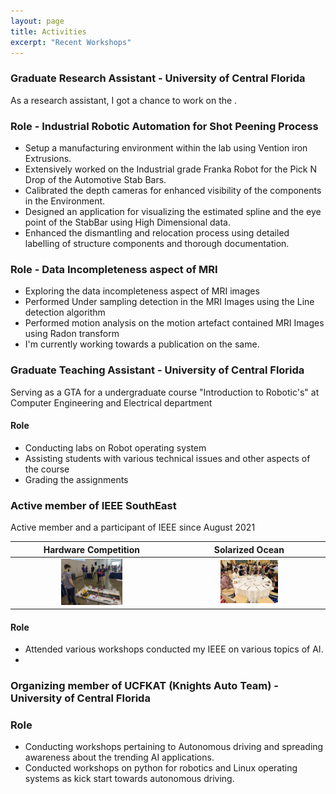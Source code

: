 ```yaml
---
layout: page
title: Activities
excerpt: "Recent Workshops"
---
```


### Graduate Research Assistant - University of Central Florida
As a research assistant, I got a chance to work on the .

### Role - Industrial Robotic Automation for Shot Peening Process
  - Setup a manufacturing environment within the lab using Vention iron Extrusions.
  - Extensively worked on the Industrial grade Franka Robot for the Pick N Drop of the Automotive Stab Bars.
  - Calibrated the depth cameras for enhanced visibility of the components in the Environment.
  - Designed an application for visualizing the estimated spline and the eye point of the StabBar using High Dimensional data.
  - Enhanced the dismantling and relocation process using detailed labelling of structure components and thorough documentation.

### Role - Data Incompleteness aspect of MRI 
  - Exploring the data incompleteness aspect of MRI images 
  - Performed Under sampling detection in the MRI Images using the Line detection algorithm
  - Performed motion analysis on the motion artefact contained MRI Images using Radon transform
  - I'm currently working towards a publication on the same.
 
### Graduate Teaching Assistant - University of Central Florida
Serving as a GTA for a undergraduate course "Introduction to Robotic's" at Computer Engineering and Electrical department
#### Role
  - Conducting labs on Robot operating system
  - Assisting students with various technical issues and other aspects of the course
  - Grading the assignments 

### Active member of IEEE SouthEast
Active member and a participant of IEEE since August 2021

Hardware Competition             |  Solarized Ocean
:-------------------------:|:-------------------------:
<img src="assets/1653289663412.jpg"  width="40%" height="40%"> |  <img src="assets/1681766583358.jpg"  width="40%" height="40%">


#### Role
  - Attended various workshops conducted my IEEE on various topics of AI.
  - 

### Organizing member of UCFKAT (Knights Auto Team) - University of Central Florida
### Role
 - Conducting workshops pertaining to Autonomous driving and spreading awareness about the trending AI applications.
 - Conducted workshops on python for robotics and Linux operating systems as kick start towards autonomous driving.
 
